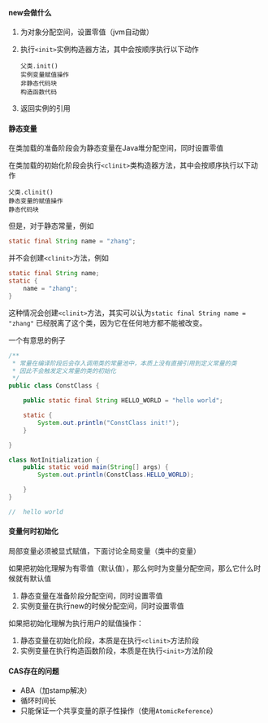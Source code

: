 #### new会做什么

1. 为对象分配空间，设置零值（jvm自动做）

2. 执行`<init>`实例构造器方法，其中会按顺序执行以下动作

   ```
   父类.init() 
   实例变量赋值操作
   非静态代码块
   构造函数代码
   ```

3. 返回实例的引用

#### 静态变量

在类加载的准备阶段会为静态变量在Java堆分配空间，同时设置零值

在类加载的初始化阶段会执行`<clinit>`类构造器方法，其中会按顺序执行以下动作

```
父类.clinit()
静态变量的赋值操作
静态代码块
```

但是，对于静态常量，例如

```java
static final String name = "zhang";
```

并不会创建`<clinit>`方法，例如

```java
static final String name;
static {
    name = "zhang";
}
```

这种情况会创建`<clinit>`方法，其实可以认为`static final String name = "zhang"` 已经脱离了这个类，因为它在任何地方都不能被改变。

一个有意思的例子

```java
/**
 * 常量在编译阶段后会存入调用类的常量池中，本质上没有直接引用到定义常量的类
 * 因此不会触发定义常量的类的初始化
 */
public class ConstClass {

    public static final String HELLO_WORLD = "hello world";

    static {
        System.out.println("ConstClass init!");
    }

}

class NotInitialization {
    public static void main(String[] args) {
        System.out.println(ConstClass.HELLO_WORLD);

    }
}

//  hello world
```

#### 变量何时初始化

局部变量必须被显式赋值，下面讨论全局变量（类中的变量）

如果把初始化理解为有零值（默认值），那么何时为变量分配空间，那么它什么时候就有默认值

1. 静态变量在准备阶段分配空间，同时设置零值
2. 实例变量在执行new的时候分配空间，同时设置零值

如果把初始化理解为执行用户的赋值操作：

1. 静态变量在初始化阶段，本质是在执行`<clinit>`方法阶段
2. 实例变量在执行构造函数阶段，本质是在执行`<init>`方法阶段

#### CAS存在的问题

- ABA（加stamp解决）
- 循环时间长
- 只能保证一个共享变量的原子性操作（使用`AtomicReference`）

